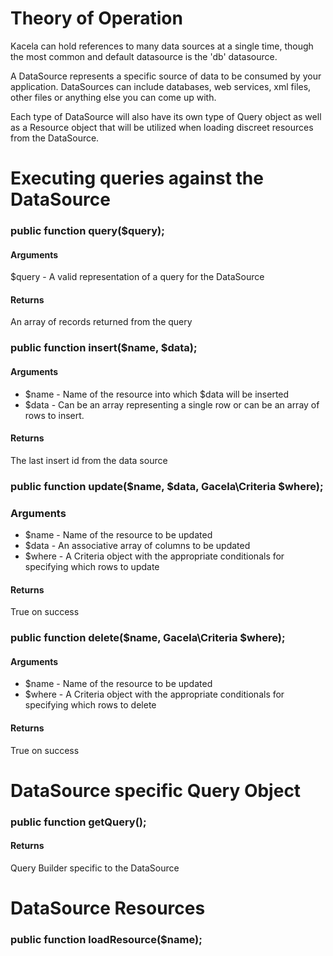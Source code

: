 # Theory of Operation

Kacela can hold references to many data sources at a single time, though the most common and default datasource is the 'db' datasource.

A DataSource represents a specific source of data to be consumed by your application. DataSources can include databases, web services, xml files, other files or
anything else you can come up with.

Each type of DataSource will also have its own type of Query object as well as a Resource object that will be utilized when loading discreet resources from the
DataSource.

# Executing queries against the DataSource

### public function query($query);

#### Arguments

$query - A valid representation of a query for the DataSource

#### Returns

An array of records returned from the query

### public function insert($name, $data);

#### Arguments

* $name - Name of the resource into which $data will be inserted
* $data - Can be an array representing a single row or can be an array of rows to insert.

#### Returns

The last insert id from the data source

### public function update($name, $data, Gacela\Criteria $where);

### Arguments

* $name - Name of the resource to be updated
* $data - An associative array of columns to be updated
* $where - A Criteria object with the appropriate conditionals for specifying which rows to update

#### Returns

True on success

### public function delete($name, Gacela\Criteria $where);

#### Arguments

* $name - Name of the resource to be updated
* $where - A Criteria object with the appropriate conditionals for specifying which rows to delete

#### Returns

True on success

# DataSource specific Query Object

### public function getQuery();

#### Returns

Query Builder specific to the DataSource

# DataSource Resources

### public function loadResource($name);